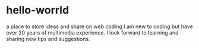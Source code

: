 # hello-worrld
a place to store ideas and share on web coding
I am new to coding but have over 20 years of multimedia experience.
I look forward to learning and sharing new tips and suggestions.
